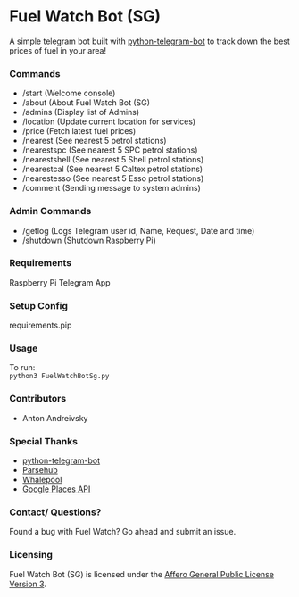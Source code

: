 # Fuel Watch Bot (SG) 

A simple telegram bot built with [python-telegram-bot](https://github.com/python-telegram-bot/python-telegram-bot) to track down the best prices of fuel in your area!

### Commands 

- /start            (Welcome console)
- /about        (About Fuel Watch Bot (SG)
- /admins        (Display list of Admins)
- /location        (Update current location for services) 
- /price            (Fetch latest fuel prices)
- /nearest        (See nearest 5 petrol stations)
- /nearestspc        (See nearest 5 SPC petrol stations)
- /nearestshell    (See nearest 5 Shell petrol stations)
- /nearestcal        (See nearest 5 Caltex petrol stations)
- /nearestesso    (See nearest 5 Esso petrol stations)
- /comment        (Sending message to system admins)

### Admin Commands
- /getlog        (Logs Telegram user id, Name, Request, Date and time)
- /shutdown        (Shutdown Raspberry Pi)

### Requirements
Raspberry Pi 
Telegram App

### Setup Config
requirements.pip

### Usage
To run:  
`python3 FuelWatchBotSg.py`

### Contributors
* Anton Andreivsky 

### Special Thanks
* [python-telegram-bot](https://github.com/python-telegram-bot/python-telegram-bot)
* [Parsehub](https://www.parsehub.com/)
* [Whalepool](https://github.com/Whalepool)
* [Google Places API](https://developers.google.com/places/web-service/intro)


### Contact/ Questions?
Found a bug with Fuel Watch? Go ahead and submit an issue.

### Licensing
Fuel Watch Bot (SG) is licensed under the [Affero General Public License Version 3](LICENSE).
